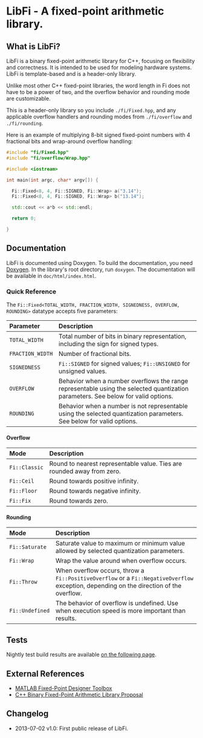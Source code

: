 # LibFi - A fixed-point arithmetic library.

## What is LibFi?

LibFi is a binary fixed-point arithmetic library for C++, focusing on flexibility and correctness. It is intended to be used for modeling hardware systems. LibFi is template-based and is a header-only library.

Unlike most other C++ fixed-point libraries, the word length in Fi does not have to be a power of two, and the overflow behavior and rounding mode are customizable.

This is a header-only library so you include `./fi/Fixed.hpp`, and any applicable overflow handlers and rounding modes from `./fi/overflow` and `./fi/rounding`.

Here is an example of multiplying 8-bit signed fixed-point numbers with 4 fractional bits and wrap-around overflow handling:
```cpp
#include "fi/Fixed.hpp"
#include "fi/overflow/Wrap.hpp"

#include <iostream>

int main(int argc, char* argv[]) {

  Fi::Fixed<8, 4, Fi::SIGNED, Fi::Wrap> a("3.14");
  Fi::Fixed<8, 4, Fi::SIGNED, Fi::Wrap> b("13.14");

  std::cout << a*b << std::endl;

  return 0;

}
```

## Documentation
LibFi is documented using Doxygen. To build the documentation, you need [Doxygen](http://www.doxygen.org). In the library's root directory, run `doxygen`. The documentation will be available in `doc/html/index.html`.

### Quick Reference
The `Fi::Fixed<TOTAL_WIDTH, FRACTION_WIDTH, SIGNEDNESS, OVERFLOW, ROUNDING>` datatype accepts five parameters: 

| Parameter | Description |
|:------------|:------------|
| `TOTAL_WIDTH` | Total number of bits in binary representation, including the sign for signed types. |
| `FRACTION_WIDTH`  | Number of fractional bits. |
| `SIGNEDNESS`  | `Fi::SIGNED` for signed values; `Fi::UNSIGNED` for unsigned values. |
| `OVERFLOW`    | Behavior when a number overflows the range representable using the selected quantization parameters. See below for valid options. |
| `ROUNDING`    | Behavior when a number is not representable using the selected quantization parameters. See below for valid options. |

#### Overflow

| Mode | Description |
|:------------|:------------|
| `Fi::Classic` | Round to nearest representable value. Ties are rounded away from zero. |
| `Fi::Ceil`    | Round towards positive infinity. |
| `Fi::Floor`   | Round towards negative infinity. |
| `Fi::Fix`     | Round towards zero. |

#### Rounding

| Mode | Description |
|:------------|:------------|
| `Fi::Saturate`  | Saturate value to maximum or minimum value allowed by selected quantization parameters. |
| `Fi::Wrap`      | Wrap the value around when overflow occurs. |
| `Fi::Throw`     | When overflow occurs, throw a `Fi::PositiveOverflow` or a `Fi::NegativeOverflow` exception, depending on the direction of the overflow. |
| `Fi::Undefined` | The behavior of overflow is undefined. Use when execution speed is more important than results. |
 
## Tests
Nightly test build results are available [on the following page](http://my.cdash.org/index.php?project=LibFi).

## External References
* [MATLAB Fixed-Point Designer Toolbox](http://www.mathworks.com/help/fixedpoint/ref/_f46184.html)
* [C++ Binary Fixed-Point Arithmetic Library Proposal](http://www.open-std.org/jtc1/sc22/wg21/docs/papers/2012/n3352.html)

## Changelog
* 2013-07-02 v1.0: First public release of LibFi.
